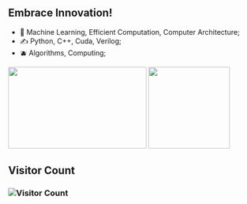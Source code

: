 ## Embrace Innovation!
- 🧙   Machine Learning, Efficient Computation, Computer Architecture;
- ✍️   Python, C++, Cuda, Verilog;
- 🫐   Algorithms, Computing;


<p align="left">
  <img src="https://github-readme-stats.vercel.app/api/top-langs/?username=JamesTsien11&layout=compact" width="280" height="165">
  <img src="https://github-readme-stats.vercel.app/api?username=JamesTsien11&show_icons=true" height="165">
</p>


## Visitor Count
### ![Visitor Count](https://profile-counter.glitch.me/JamesTsien11/count.svg)


<!--START_SECTION:waka-->
<!--END_SECTION:waka-->


<!--
**JamesQian11/JamesQian11** is a ✨ _special_ ✨ repository because its `README.md` (this file) appears on your GitHub profile.

Here are some ideas to get you started:

- 🔭 I’m currently working on ...
- 🌱 I’m currently learning ...
- 👯 I’m looking to collaborate on ...
- 🤔 I’m looking for help with ...
- 💬 Ask me about ...
- 📫 How to reach me: ...
- 😄 Pronouns: ...
- ⚡ Fun fact: ...
-->
